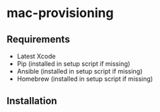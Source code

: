 # mac-provisioning

## Requirements

* Latest Xcode
* Pip (installed in setup script if missing)
* Ansible (installed in setup script if missing)
* Homebrew (installed in setup script if missing)

## Installation


